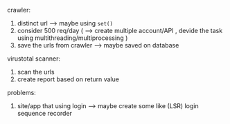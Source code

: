 crawler:
1. distinct url —> maybe using `set()`
2. consider 500 req/day ( —> create multiple account/API , devide the task using multithreading/multiprocessing )
3. save the urls from crawler —> maybe saved on database

virustotal scanner:
1. scan the urls
2. create report based on return value


problems:
1. site/app that using login —> maybe create some like (LSR) login sequence recorder
